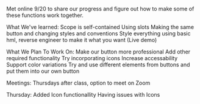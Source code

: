 Met online 9/20 to share our progress and figure out how to make some of these functions work together.

What We've learned:
Scope is self-contained
Using slots
Making the same button and changing styles and conventions
Style everything using basic hml, reverse engineer to make it what you want (Live demo)

What We Plan To Work On:
Make our button more professional
Add other required functionality
Try incorporating icons
Increase accessability
Support color variations
Try and use different elements from buttons and put them into our own button

Meetings:
Thursdays after class, option to meet on Zoom




Thursday: 
Added Icon functionallity 
Having issues with Icons 